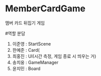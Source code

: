 # MemberCardGame
맴버 카드 뒤집기 게임



#역할 분담
1. 이준영 : StartScene 
2. 한예준 : Card(
3. 최홍진 : UI(시간 측정, 게임 종료 시 띄우는 거)
4. 송치웅 : GameManager
5. 윤지민 : Board
